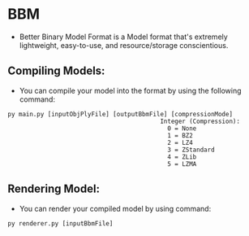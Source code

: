 # BBM
- Better Binary Model Format is a Model format that's extremely lightweight, easy-to-use, and resource/storage conscientious.

## Compiling Models:
- You can compile your model into the format by using the following command:
```
py main.py [inputObjPlyFile] [outputBbmFile] [compressionMode]
                                          Integer (Compression):
                                            0 = None
                                            1 = BZ2
                                            2 = LZ4
                                            3 = ZStandard
                                            4 = ZLib
                                            5 = LZMA
```
## Rendering Model:
- You can render your compiled model by using command:
```
py renderer.py [inputBbmFile]
```
